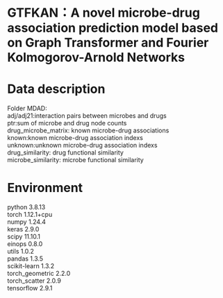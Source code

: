 # GTFKAN：A novel microbe-drug association prediction model based on Graph Transformer and Fourier Kolmogorov-Arnold Networks
# Data description
Folder MDAD:<br>
adj/adj21:interaction pairs between microbes and drugs <br>
ptr:sum of microbe and drug node counts<br>
drug_microbe_matrix: known microbe-drug associations<br>
known:known microbe-drug association indexs<br>
unknown:unknown microbe-drug association indexs<br>
drug_similarity: drug functional similarity<br>
microbe_similarity: microbe functional similarity<br>
# Environment
python 3.8.13<br>
torch 1.12.1+cpu<br>
numpy 1.24.4<br>
keras 2.9.0<br>
scipy 11.10.1<br>
einops 0.8.0<br>
utils 1.0.2<br>
pandas 1.3.5<br>
scikit-learn 1.3.2<br>
torch_geometric 2.2.0<br>
torch_scatter 2.0.9<br>
tensorflow 2.9.1<br>

